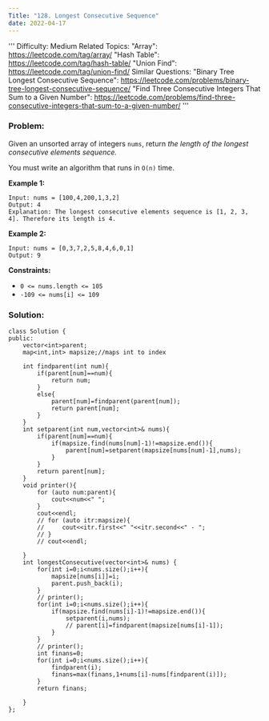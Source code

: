 ```yaml
---
Title: "128. Longest Consecutive Sequence"
date: 2022-04-17
---
```


'''
Difficulty: Medium
Related Topics:
  "Array": https://leetcode.com/tag/array/
  "Hash Table": https://leetcode.com/tag/hash-table/
  "Union Find": https://leetcode.com/tag/union-find/
Similar Questions:
  "Binary Tree Longest Consecutive Sequence": https://leetcode.com/problems/binary-tree-longest-consecutive-sequence/
  "Find Three Consecutive Integers That Sum to a Given Number": https://leetcode.com/problems/find-three-consecutive-integers-that-sum-to-a-given-number/
'''

### Problem:

Given an unsorted array of integers `nums`, return *the length of the longest consecutive elements sequence.*

You must write an algorithm that runs in `O(n)` time.

**Example 1:**

```
Input: nums = [100,4,200,1,3,2]
Output: 4
Explanation: The longest consecutive elements sequence is [1, 2, 3, 4]. Therefore its length is 4.
```

**Example 2:**

```
Input: nums = [0,3,7,2,5,8,4,6,0,1]
Output: 9
```

**Constraints:**

- `0 <= nums.length <= 105`
- `-109 <= nums[i] <= 109`

### Solution:
```
class Solution {
public:
    vector<int>parent;
    map<int,int> mapsize;//maps int to index
        
    int findparent(int num){
        if(parent[num]==num){
            return num;
        }
        else{
            parent[num]=findparent(parent[num]);
            return parent[num];
        }
    }
    int setparent(int num,vector<int>& nums){
        if(parent[num]==num){
            if(mapsize.find(nums[num]-1)!=mapsize.end()){
                parent[num]=setparent(mapsize[nums[num]-1],nums);
            }            
        }
        return parent[num];
    }
    void printer(){
        for (auto num:parent){
            cout<<num<<" ";
        }
        cout<<endl;
        // for (auto itr:mapsize){
        //     cout<<itr.first<<" "<<itr.second<<" - ";
        // }
        // cout<<endl;
        
    }
    int longestConsecutive(vector<int>& nums) {
        for(int i=0;i<nums.size();i++){
            mapsize[nums[i]]=i;    
            parent.push_back(i);
        }
        // printer();
        for(int i=0;i<nums.size();i++){
            if(mapsize.find(nums[i]-1)!=mapsize.end()){
                setparent(i,nums);
                // parent[i]=findparent(mapsize[nums[i]-1]);
            }
        }
        // printer();
        int finans=0;
        for(int i=0;i<nums.size();i++){
            findparent(i);
            finans=max(finans,1+nums[i]-nums[findparent(i)]);
        }
        return finans;
        
    }
};
```